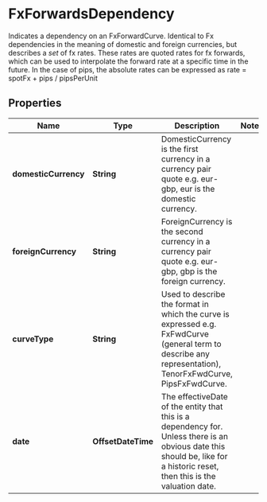 

# FxForwardsDependency

Indicates a dependency on an FxForwardCurve.  Identical to Fx dependencies in the meaning of domestic and foreign currencies, but describes a *set* of fx rates.  These rates are quoted rates for fx forwards, which can be used to interpolate the forward rate at a specific time in the future.  In the case of pips, the absolute rates can be expressed as rate = spotFx + pips / pipsPerUnit

## Properties

| Name | Type | Description | Notes |
|------------ | ------------- | ------------- | -------------|
|**domesticCurrency** | **String** | DomesticCurrency is the first currency in a currency pair quote e.g. eur-gbp, eur is the domestic currency. |  |
|**foreignCurrency** | **String** | ForeignCurrency is the second currency in a currency pair quote e.g. eur-gbp, gbp is the foreign currency. |  |
|**curveType** | **String** | Used to describe the format in which the curve is expressed  e.g. FxFwdCurve (general term to describe any representation), TenorFxFwdCurve, PipsFxFwdCurve. |  |
|**date** | **OffsetDateTime** | The effectiveDate of the entity that this is a dependency for.  Unless there is an obvious date this should be, like for a historic reset, then this is the valuation date. |  |



